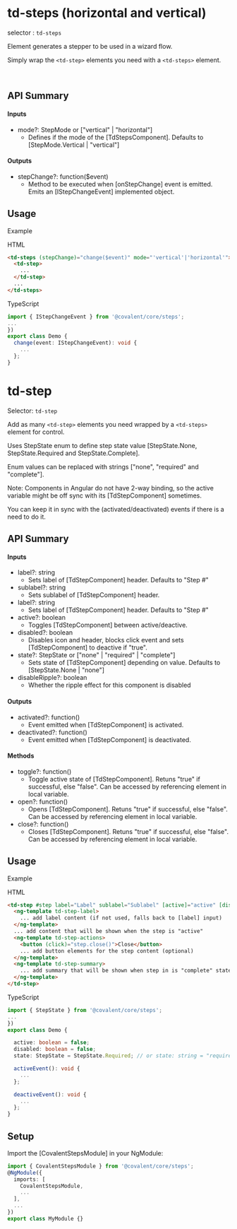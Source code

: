 # td-steps (horizontal and vertical)

selector : `td-steps` 

Element generates a stepper to be used in a wizard flow.

Simply wrap the `<td-step>` elements you need with a `<td-steps>` element.

<br/>

## API Summary

#### Inputs

+ mode?: StepMode or ["vertical" | "horizontal"]
  + Defines if the mode of the [TdStepsComponent]. Defaults to [StepMode.Vertical | "vertical"]

#### Outputs

+ stepChange?: function($event)
  + Method to be executed when [onStepChange] event is emitted. Emits an [IStepChangeEvent] implemented object.

## Usage

Example

HTML
```html
<td-steps (stepChange)="change($event)" mode="'vertical'|'horizontal'">
  <td-step>
    ...
  </td-step>
  ...
</td-steps>
```

TypeScript

```typescript
import { IStepChangeEvent } from '@covalent/core/steps';
...
})
export class Demo {
  change(event: IStepChangeEvent): void {
    ...
  };
}
```

# td-step

Selector: `td-step` 

Add as many `<td-step>` elements you need wrapped by a `<td-steps>` element for control.

Uses StepState enum to define step state value [StepState.None, StepState.Required and StepState.Complete].

Enum values can be replaced with strings ["none", "required" and "complete"].

Note: Components in Angular do not have 2-way binding, so the active variable might be off sync with its [TdStepComponent] sometimes.

You can keep it in sync with the (activated/deactivated) events if there is a need to do it.

## API Summary

#### Inputs

+ label?: string
  + Sets label of [TdStepComponent] header. Defaults to "Step #"
+ sublabel?: string
  + Sets sublabel of [TdStepComponent] header.
+ label?: string
  + Sets label of [TdStepComponent] header. Defaults to "Step #"
+ active?: boolean
  + Toggles [TdStepComponent] between active/deactive.
+ disabled?: boolean
  + Disables icon and header, blocks click event and sets [TdStepComponent] to deactive if "true".
+ state?: StepState or ["none" | "required" | "complete"]
  + Sets state of [TdStepComponent] depending on value. Defaults to [StepState.None | "none"]
+ disableRipple?: boolean
  + Whether the ripple effect for this component is disabled

#### Outputs

+ activated?: function()
  + Event emitted when [TdStepComponent] is activated.
+ deactivated?: function()
  + Event emitted when [TdStepComponent] is deactivated.

#### Methods

+ toggle?: function()
  + Toggle active state of [TdStepComponent]. Retuns "true" if successful, else "false". Can be accessed by referencing element in local variable.
+ open?: function()
  + Opens [TdStepComponent]. Retuns "true" if successful, else "false". Can be accessed by referencing element in local variable.
+ close?: function()
  + Closes [TdStepComponent]. Retuns "true" if successful, else "false". Can be accessed by referencing element in local variable.

## Usage

Example

HTML
```html
<td-step #step label="Label" sublabel="Sublabel" [active]="active" [disabled]="disabled" [state]="state" (activated)="activeEvent()" (deactivated)="deactiveEvent()" [disableRipple]="false">
  <ng-template td-step-label>
    ... add label content (if not used, falls back to [label] input)
  </ng-template>
  ... add content that will be shown when the step is "active"
  <ng-template td-step-actions>
    <button (click)="step.close()">Close</button>
    ... add button elements for the step content (optional)
  </ng-template>
  <ng-template td-step-summary>
    ... add summary that will be shown when step in is "complete" state (optional)
  </ng-template>
</td-step>
```

TypeScript

```typescript
import { StepState } from '@covalent/core/steps';
...
})
export class Demo {

  active: boolean = false;
  disabled: boolean = false;
  state: StepState = StepState.Required; // or state: string = "required";

  activeEvent(): void {
    ...
  };

  deactiveEvent(): void {
    ...
  };
}
```


## Setup

Import the [CovalentStepsModule] in your NgModule:

```typescript
import { CovalentStepsModule } from '@covalent/core/steps';
@NgModule({
  imports: [
    CovalentStepsModule,
    ...
  ],
  ...
})
export class MyModule {}
```


